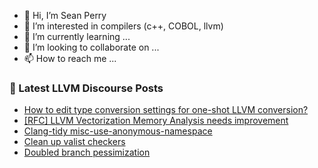 - 👋 Hi, I’m Sean Perry
- 👀 I’m interested in compilers (c++, COBOL, llvm)
- 🌱 I’m currently learning ...
- 💞️ I’m looking to collaborate on ...
- 📫 How to reach me ...

<!---
s66perry/s66perry is a ✨ special ✨ repository because its `README.md` (this file) appears on your GitHub profile.
You can click the Preview link to take a look at your changes.
--->
### 📕 Latest LLVM Discourse Posts

<!-- DISCOURSE-LLVM:START -->
- [How to edit type conversion settings for one-shot LLVM conversion?](https://discourse.llvm.org/t/how-to-edit-type-conversion-settings-for-one-shot-llvm-conversion/88152#post_3)
- [[RFC] LLVM Vectorization Memory Analysis needs improvement](https://discourse.llvm.org/t/rfc-llvm-vectorization-memory-analysis-needs-improvement/88161#post_1)
- [Clang-tidy misc-use-anonymous-namespace](https://discourse.llvm.org/t/clang-tidy-misc-use-anonymous-namespace/87947#post_5)
- [Clean up valist checkers](https://discourse.llvm.org/t/clean-up-valist-checkers/85277#post_6)
- [Doubled branch pessimization](https://discourse.llvm.org/t/doubled-branch-pessimization/87874#post_4)
<!-- DISCOURSE-LLVM:END -->
